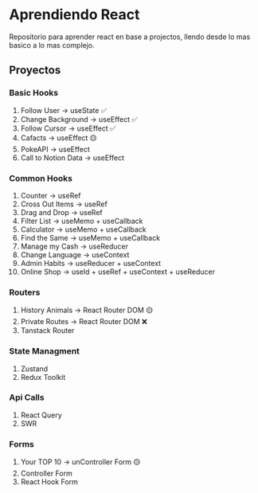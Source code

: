 # Aprendiendo React
Repositorio para aprender react en base a projectos, llendo desde lo mas basico a lo mas complejo.

## Proyectos

### Basic Hooks
1. Follow User -> useState ✅
0. Change Background -> useEffect ✅
0. Follow Cursor -> useEffect ✅
0. Cafacts -> useEffect 🟡
0. PokeAPI -> useEffect 
0. Call to Notion Data -> useEffect

### Common Hooks
1. Counter -> useRef
0. Cross Out Items -> useRef
0. Drag and Drop -> useRef
0. Filter List -> useMemo + useCallback
0. Calculator -> useMemo + useCallback
0. Find the Same -> useMemo + useCallback
0. Manage my Cash -> useReducer
0. Change Language -> useContext
0. Admin Habits -> useReducer + useContext
0. Online Shop -> useId + useRef + useContext + useReducer 

### Routers
1. History Animals -> React Router DOM 🟡
7. Private Routes -> React Router DOM ❌
8. Tanstack Router

### State Managment
1. Zustand
0. Redux Toolkit

### Api Calls
1. React Query
11. SWR

### Forms
1. Your TOP 10 -> unController Form 🟡
0. Controller Form
0. React Hook Form